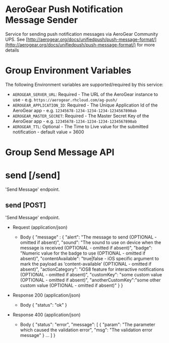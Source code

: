 # AeroGear Push Notification Message Sender

Service for sending push notification messages via AeroGear Community UPS. See [http://aerogear.org/docs/unifiedpush/push-message-format/](http://aerogear.org/docs/unifiedpush/push-message-format/) for more details

# Group Environment Variables

The following Environment variables are supported/required by this service:

* `AEROGEAR_SERVER_URL`: Required - The URL of the AeroGear instance to use - e.g.  `https://aerogear.rhcloud.com/ag-push/`
* `AEROGEAR_APPLICATION_ID`: Required - The Unique Application Id of the AeroGear app - e.g.  `12345678-1234-1234-1234-1234567890ab`
* `AEROGEAR_MASTER_SECRET`: Required - The Master Secret Key of the AeroGear app - e.g. `12345678-1234-1234-1234-1234567890ab`
* `AEROGEAR_TTL`: Optional - The Time to Live value for the submitted notification - default value = 3600


# Group Send Message API

# send [/send]

'Send Message' endpoint.

## send [POST]

'Send Message' endpoint.

+ Request (application/json)
    + Body
            {
              "message" : {
                "alert": "The message to send (OPTIONAL - omitted if absent)",
                "sound": "The sound to use on device when the message is received (OPTIONAL - omitted if absent)",
                "badge": "Numeric value for the badge to use (OPTIONAL - omitted if absent)",
                "contentAvailable": "true|false - iOS specific argument to mark the payload as ‘content-available’ (OPTIONAL - omitted if absent)",
                "actionCategory": "iOS8 feature for interactive notifications (OPTIONAL - omitted if absent)",
                "customKey": "some custom value (OPTIONAL - omitted if absent)",
                "anotherCustomKey":"some other custom value (OPTIONAL - omitted if absent)"
              }
            }

+ Response 200 (application/json)
    + Body
            {
              "status": "ok"
            }

+ Response 400 (application/json)
    + Body
            {
              "status": "error",
              "message": [
                {
                  "param": "The parameter which caused the validation error",
                  "msg": "The validation error message"
                }
                ...
              ]
            }
